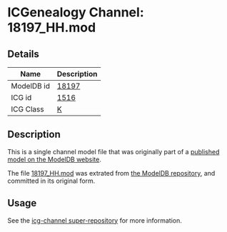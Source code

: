 # ICGenealogy Channel: 18197\_HH.mod

## Details

Name | Description
---- | -----------
ModelDB id | [18197](http://senselab.med.yale.edu/ModelDB/ShowModel.cshtml?model=18197)
ICG id | [1516](http://icg.neurotheory.ox.ac.uk/channels/1/1516)
ICG Class | [K](http://icg.neurotheory.ox.ac.uk/channels/1)

## Description

This is a single channel model file that was originally part of a [published model on the ModelDB website](http://senselab.med.yale.edu/mModelDB/ShowModel.cshtml?model=18197).

The file [18197\_HH.mod](18197_HH.mod) was extrated from [the ModelDB repository](http://senselab.med.yale.edu/ModelDB/ShowModel.cshtml?model=18197), and committed in its original form.

## Usage

See the [icg-channel super-repository](https://github.com/icgenealogy/icg-channels) for more information.
